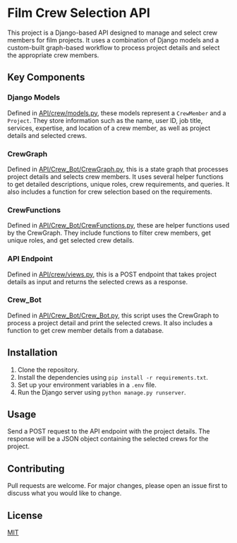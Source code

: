 # Film Crew Selection API

This project is a Django-based API designed to manage and select crew members for film projects. It uses a combination of Django models and a custom-built graph-based workflow to process project details and select the appropriate crew members.

## Key Components

### Django Models

Defined in [API/crew/models.py](file:///c%3A/Users/arind/Desktop/CrewBot/API/crew/models.py#1%2C1-1%2C1), these models represent a `CrewMember` and a `Project`. They store information such as the name, user ID, job title, services, expertise, and location of a crew member, as well as project details and selected crews.

### CrewGraph

Defined in [API/Crew_Bot/CrewGraph.py](file:///c%3A/Users/arind/Desktop/CrewBot/API/Crew_Bot/CrewGraph.py#1%2C1-1%2C1), this is a state graph that processes project details and selects crew members. It uses several helper functions to get detailed descriptions, unique roles, crew requirements, and queries. It also includes a function for crew selection based on the requirements.

### CrewFunctions

Defined in [API/Crew_Bot/CrewFunctions.py](file:///c%3A/Users/arind/Desktop/CrewBot/API/Crew_Bot/CrewFunctions.py#1%2C1-1%2C1), these are helper functions used by the CrewGraph. They include functions to filter crew members, get unique roles, and get selected crew details.

### API Endpoint

Defined in [API/crew/views.py](file:///c%3A/Users/arind/Desktop/CrewBot/API/crew/views.py#1%2C1-1%2C1), this is a POST endpoint that takes project details as input and returns the selected crews as a response.

### Crew_Bot

Defined in [API/Crew_Bot/Crew_Bot.py](file:///c%3A/Users/arind/Desktop/CrewBot/API/Crew_Bot/Crew_Bot.py#1%2C1-1%2C1), this script uses the CrewGraph to process a project detail and print the selected crews. It also includes a function to get crew member details from a database.

## Installation

1. Clone the repository.
2. Install the dependencies using `pip install -r requirements.txt`.
3. Set up your environment variables in a `.env` file.
4. Run the Django server using `python manage.py runserver`.

## Usage

Send a POST request to the API endpoint with the project details. The response will be a JSON object containing the selected crews for the project.

## Contributing

Pull requests are welcome. For major changes, please open an issue first to discuss what you would like to change.

## License

[MIT](https://choosealicense.com/licenses/mit/)